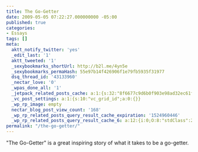 ```yaml
---
title: The Go-Getter
date: 2009-05-05 07:22:27.000000000 -05:00
published: true
categories:
- Essays
tags: []
meta:
  aktt_notify_twitter: 'yes'
  _edit_last: '1'
  aktt_tweeted: '1'
  _sexybookmarks_shortUrl: http://b2l.me/4yn5e
  _sexybookmarks_permaHash: 55e97b14f426906f1e79fb5935f31977
  dsq_thread_id: '43133960'
  _nectar_love: '0'
  _wpas_done_all: '1'
  _jetpack_related_posts_cache: a:1:{s:32:"8f6677c9d6b0f903e98ad32ec61f8deb";a:2:{s:7:"expires";i:1470957367;s:7:"payload";a:3:{i:0;a:1:{s:2:"id";i:1208;}i:1;a:1:{s:2:"id";i:8192;}i:2;a:1:{s:2:"id";i:4196;}}}}
  _vc_post_settings: a:1:{s:10:"vc_grid_id";a:0:{}}
  _wp_rp_image: empty
  nectar_blog_post_view_count: '168'
  _wp_rp_related_posts_query_result_cache_expiration: '1524960446'
  _wp_rp_related_posts_query_result_cache_6: a:12:{i:0;O:8:"stdClass":2:{s:7:"post_id";s:4:"2294";s:5:"score";s:17:"51.03302069171502";}i:1;O:8:"stdClass":2:{s:7:"post_id";s:4:"2270";s:5:"score";s:17:"51.03302069171502";}i:2;O:8:"stdClass":2:{s:7:"post_id";s:2:"82";s:5:"score";s:17:"51.03302069171502";}i:3;O:8:"stdClass":2:{s:7:"post_id";s:3:"596";s:5:"score";s:17:"49.66341627484776";}i:4;O:8:"stdClass":2:{s:7:"post_id";s:3:"106";s:5:"score";s:17:"15.33774660646593";}i:5;O:8:"stdClass":2:{s:7:"post_id";s:4:"6757";s:5:"score";s:18:"13.968188744636794";}i:6;O:8:"stdClass":2:{s:7:"post_id";s:4:"4196";s:5:"score";s:18:"13.968188744636794";}i:7;O:8:"stdClass":2:{s:7:"post_id";s:4:"1297";s:5:"score";s:18:"13.968188744636794";}i:8;O:8:"stdClass":2:{s:7:"post_id";s:4:"1257";s:5:"score";s:18:"13.968188744636794";}i:9;O:8:"stdClass":2:{s:7:"post_id";s:3:"846";s:5:"score";s:18:"12.598584327769533";}i:10;O:8:"stdClass":2:{s:7:"post_id";s:4:"2363";s:5:"score";s:17:"8.546493933262877";}i:11;O:8:"stdClass":2:{s:7:"post_id";s:4:"2361";s:5:"score";s:17:"8.546493933262877";}}
permalink: "/the-go-getter/"
---
```

"The Go-Getter" is a great inspiring story of what it takes to be a go-getter.

<object width="425" height="344" data="http://www.youtube.com/v/keInmbI0dl4&amp;hl=en&amp;fs=1" type="application/x-shockwave-flash"><param name="allowFullScreen" value="true" /><param name="allowscriptaccess" value="always" /><param name="src" value="http://www.youtube.com/v/keInmbI0dl4&amp;hl=en&amp;fs=1" /><param name="allowfullscreen" value="true" /></object></p>
